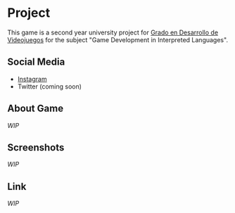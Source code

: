 # Project

This game is a second year university project for  [Grado en Desarrollo de Videojuegos](https://www.ucm.es/data/cont/docs/titulaciones/1913.pdf) for the subject "Game Development in Interpreted Languages".

## Social Media

- [Instagram](https://www.instagram.com/guardian_enigma/)
- Twitter (coming soon)

## About Game

*WIP*

## Screenshots

*WIP*

## Link

*WIP*
